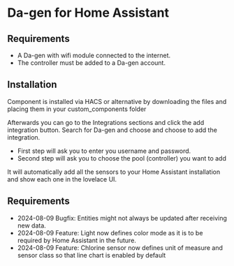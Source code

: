 # Da-gen for Home Assistant

## Requirements
- A Da-gen with wifi module connected to the internet.
- The controller must be added to a Da-gen account.

## Installation
Component is installed via HACS or alternative by downloading the files and placing them in your custom_components folder

Afterwards you can go to the Integrations sections and click the add integration button. Search for Da-gen and choose and choose to add the integration.

- First step will ask you to enter you username and password. 
- Second step will ask you to choose the pool (controller) you want to add

It will automatically add all the sensors to your Home Assistant installation and show each one in the lovelace UI.

## Requirements
- 2024-08-09 Bugfix: Entities might not always be updated after receiving new data.
- 2024-08-09 Feature: Light now defines color mode as it is to be required by Home Assistant in the future.
- 2024-08-09 Feature: Chlorine sensor now defines unit of measure and sensor class so that line chart is enabled by default